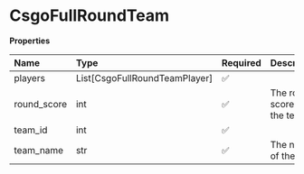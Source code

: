# CsgoFullRoundTeam

**Properties**

| Name        | Type                          | Required | Description                   |
| :---------- | :---------------------------- | :------- | :---------------------------- |
| players     | List[CsgoFullRoundTeamPlayer] | ✅       |                               |
| round_score | int                           | ✅       | The round score for the team. |
| team_id     | int                           | ✅       |                               |
| team_name   | str                           | ✅       | The name of the team.         |
